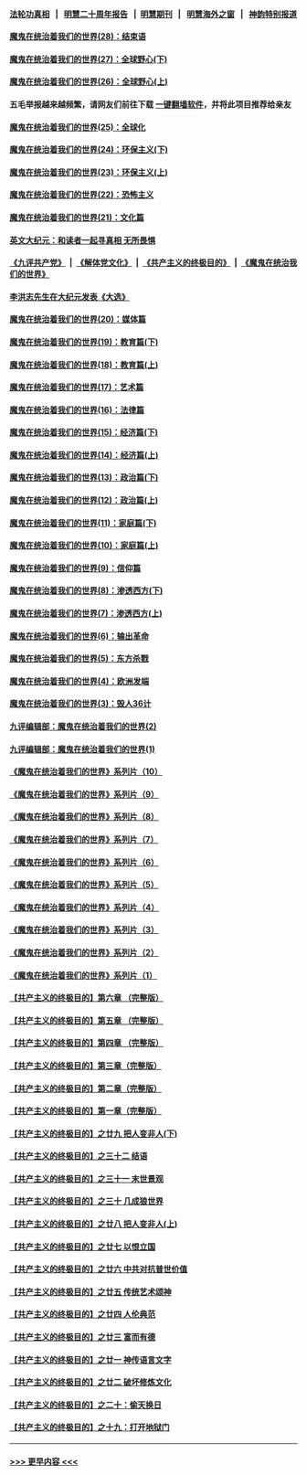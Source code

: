 #### [法轮功真相](https://github.com/gfw-breaker/truth/blob/master/README.md?t=0) &nbsp;&nbsp;|&nbsp;&nbsp; [明慧二十周年报告](https://github.com/gfw-breaker/mh-reports/blob/master/README.md?t=0) &nbsp;&nbsp;|&nbsp;&nbsp;[明慧期刊](https://github.com/gfw-breaker/mh-qikan) &nbsp;&nbsp;|&nbsp;&nbsp; [明慧海外之窗](https://github.com/gfw-breaker/mh-news/blob/master/README.md?t=0) &nbsp;&nbsp;|&nbsp;&nbsp; [神韵特别报道](https://github.com/gfw-breaker/mh-news/blob/master/shenyun.md?t=0)
#### [魔鬼在统治着我们的世界(28)：结束语](../pages/nsc422/n10936246.md?t=07140501) 
#### [魔鬼在统治着我们的世界(27)：全球野心(下)](../pages/nsc422/n10928319.md?t=07140501) 
#### [魔鬼在统治着我们的世界(26)：全球野心(上)](../pages/nsc422/n10900318.md?t=07140501) 
#### 五毛举报越来越频繁，请网友们前往下载 [一键翻墙软件](https://github.com/gfw-breaker/ssr-accounts)，并将此项目推荐给亲友
#### [魔鬼在统治着我们的世界(25)：全球化](../pages/nsc422/n10788205.md?t=07140501) 
#### [魔鬼在统治着我们的世界(24)：环保主义(下)](../pages/nsc422/n10695307.md?t=07140501) 
#### [魔鬼在统治着我们的世界(23)：环保主义(上)](../pages/nsc422/n10688613.md?t=07140501) 
#### [魔鬼在统治着我们的世界(22)：恐怖主义](../pages/nsc422/n10614727.md?t=07140501) 
#### [魔鬼在统治着我们的世界(21)：文化篇](../pages/nsc422/n10597706.md?t=07140501) 
#### [英文大纪元：和读者一起寻真相 无所畏惧](../pages/nsc422/n12542027.md?t=07140501) 
#### [《九评共产党》](https://github.com/begood0513/9ping.md/blob/master/README.md) &nbsp;|&nbsp; [《解体党文化》](../../../../jtdwh.md/blob/master/README.md)  &nbsp;|&nbsp; [《共产主义的终极目的》](../../../../gczydzjmd.md/blob/master/README.md) &nbsp;|&nbsp; [《魔鬼在统治我们的世界》](../../../../mgztzwmdsj.md/blob/master/README.md) 
#### [李洪志先生在大纪元发表《大选》](../pages/nsc422/n12534746.md?t=07140501) 
#### [魔鬼在统治着我们的世界(20)：媒体篇](../pages/nsc422/n10586579.md?t=07140501) 
#### [魔鬼在统治着我们的世界(19)：教育篇(下)](../pages/nsc422/n10564808.md?t=07140501) 
#### [魔鬼在统治着我们的世界(18)：教育篇(上)](../pages/nsc422/n10526970.md?t=07140501) 
#### [魔鬼在统治着我们的世界(17)：艺术篇](../pages/nsc422/n10499093.md?t=07140501) 
#### [魔鬼在统治着我们的世界(16)：法律篇](../pages/nsc422/n10485969.md?t=07140501) 
#### [魔鬼在统治着我们的世界(15)：经济篇(下)](../pages/nsc422/n10469975.md?t=07140501) 
#### [魔鬼在统治着我们的世界(14)：经济篇(上)](../pages/nsc422/n10457370.md?t=07140501) 
#### [魔鬼在统治着我们的世界(13)：政治篇(下)](../pages/nsc422/n10448270.md?t=07140501) 
#### [魔鬼在统治着我们的世界(12)：政治篇(上)](../pages/nsc422/n10444576.md?t=07140501) 
#### [魔鬼在统治着我们的世界(11)：家庭篇(下)](../pages/nsc422/n10440961.md?t=07140501) 
#### [魔鬼在统治着我们的世界(10)：家庭篇(上)](../pages/nsc422/n10435448.md?t=07140501) 
#### [魔鬼在统治着我们的世界(9)：信仰篇](../pages/nsc422/n10432159.md?t=07140501) 
#### [魔鬼在统治着我们的世界(8)：渗透西方(下)](../pages/nsc422/n10429603.md?t=07140501) 
#### [魔鬼在统治着我们的世界(7)：渗透西方(上)](../pages/nsc422/n10426013.md?t=07140501) 
#### [魔鬼在统治着我们的世界(6)：输出革命](../pages/nsc422/n10421536.md?t=07140501) 
#### [魔鬼在统治着我们的世界(5)：东方杀戮](../pages/nsc422/n10417707.md?t=07140501) 
#### [魔鬼在统治着我们的世界(4)：欧洲发端](../pages/nsc422/n10414890.md?t=07140501) 
#### [魔鬼在统治着我们的世界(3)：毁人36计](../pages/nsc422/n10411583.md?t=07140501) 
#### [九评编辑部：魔鬼在统治着我们的世界(2)](../pages/nsc422/n10410036.md?t=07140501) 
#### [九评编辑部：魔鬼在统治着我们的世界(1)](../pages/nsc422/n10406825.md?t=07140501) 
#### [《魔鬼在统治着我们的世界》系列片（10）](../pages/nsc422/n12292670.md?t=07140501) 
#### [《魔鬼在统治着我们的世界》系列片（9）](../pages/nsc422/n12290859.md?t=07140501) 
#### [《魔鬼在统治着我们的世界》系列片（8）](../pages/nsc422/n12287445.md?t=07140501) 
#### [《魔鬼在统治着我们的世界》系列片（7）](../pages/nsc422/n12283425.md?t=07140501) 
#### [《魔鬼在统治着我们的世界》系列片（6）](../pages/nsc422/n12282314.md?t=07140501) 
#### [《魔鬼在统治着我们的世界》系列片（5）](../pages/nsc422/n12281419.md?t=07140501) 
#### [《魔鬼在统治着我们的世界》系列片（4）](../pages/nsc422/n12274024.md?t=07140501) 
#### [《魔鬼在统治着我们的世界》系列片（3）](../pages/nsc422/n12271322.md?t=07140501) 
#### [《魔鬼在统治着我们的世界》系列片（2）](../pages/nsc422/n12269049.md?t=07140501) 
#### [《魔鬼在统治着我们的世界》系列片（1）](../pages/nsc422/n12267575.md?t=07140501) 
#### [【共产主义的终极目的】第六章 （完整版）](../pages/nsc422/n11428913.md?t=07140501) 
#### [【共产主义的终极目的】第五章 （完整版）](../pages/nsc422/n11428912.md?t=07140501) 
#### [【共产主义的终极目的】第四章 （完整版）](../pages/nsc422/n11428907.md?t=07140501) 
#### [【共产主义的终极目的】第三章（完整版）](../pages/nsc422/n11428848.md?t=07140501) 
#### [【共产主义的终极目的】第二章（完整版）](../pages/nsc422/n11428831.md?t=07140501) 
#### [【共产主义的终极目的】第一章（完整版）](../pages/nsc422/n11417651.md?t=07140501) 
#### [【共产主义的终极目的】之廿九 把人变非人(下)](../pages/nsc422/n11344140.md?t=07140501) 
#### [【共产主义的终极目的】之三十二 结语](../pages/nsc422/n11360535.md?t=07140501) 
#### [【共产主义的终极目的】之三十一 末世景观](../pages/nsc422/n11351129.md?t=07140501) 
#### [【共产主义的终极目的】之三十 几成狼世界](../pages/nsc422/n11348280.md?t=07140501) 
#### [【共产主义的终极目的】之廿八 把人变非人(上)](../pages/nsc422/n11340492.md?t=07140501) 
#### [【共产主义的终极目的】之廿七 以恨立国](../pages/nsc422/n11336944.md?t=07140501) 
#### [【共产主义的终极目的】之廿六 中共对抗普世价值](../pages/nsc422/n11324785.md?t=07140501) 
#### [【共产主义的终极目的】之廿五 传统艺术颂神](../pages/nsc422/n11296396.md?t=07140501) 
#### [【共产主义的终极目的】之廿四 人伦典范](../pages/nsc422/n11296397.md?t=07140501) 
#### [【共产主义的终极目的】之廿三 富而有德](../pages/nsc422/n11283598.md?t=07140501) 
#### [【共产主义的终极目的】之廿一 神传语言文字](../pages/nsc422/n11263265.md?t=07140501) 
#### [【共产主义的终极目的】之廿二 破坏修炼文化](../pages/nsc422/n11245728.md?t=07140501) 
#### [【共产主义的终极目的】之二十：偷天换日](../pages/nsc422/n11238846.md?t=07140501) 
#### [【共产主义的终极目的】之十九：打开地狱门](../pages/nsc422/n11206376.md?t=07140501) 

----
#### [ >>> 更早内容 <<< ](../indexes/nsc422-earlier.md)
